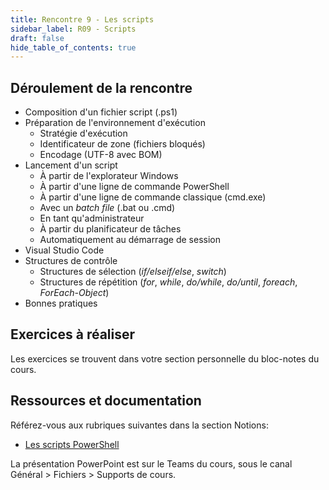 ```yaml
---
title: Rencontre 9 - Les scripts
sidebar_label: R09 - Scripts
draft: false
hide_table_of_contents: true
---
```


## Déroulement de la rencontre

- Composition d'un fichier script (.ps1)
- Préparation de l'environnement d'exécution
  - Stratégie d'exécution
  - Identificateur de zone (fichiers bloqués)
  - Encodage (UTF-8 avec BOM)
- Lancement d'un script
  - À partir de l'explorateur Windows
  - À partir d'une ligne de commande PowerShell
  - À partir d'une ligne de commande classique (cmd.exe)
  - Avec un *batch file* (.bat ou .cmd)
  - En tant qu'administrateur
  - À partir du planificateur de tâches
  - Automatiquement au démarrage de session
- Visual Studio Code
- Structures de contrôle
  - Structures de sélection (*if/elseif/else*, *switch*)
  - Structures de répétition (*for*, *while*, *do/while*, *do/until*, *foreach*, *ForEach-Object*)
- Bonnes pratiques

## Exercices à réaliser

Les exercices se trouvent dans votre section personnelle du bloc-notes du cours.


## Ressources et documentation

Référez-vous aux rubriques suivantes dans la section Notions:
- [Les scripts PowerShell](/notions/scripts)

La présentation PowerPoint est sur le Teams du cours, sous le canal Général > Fichiers > Supports de cours.




